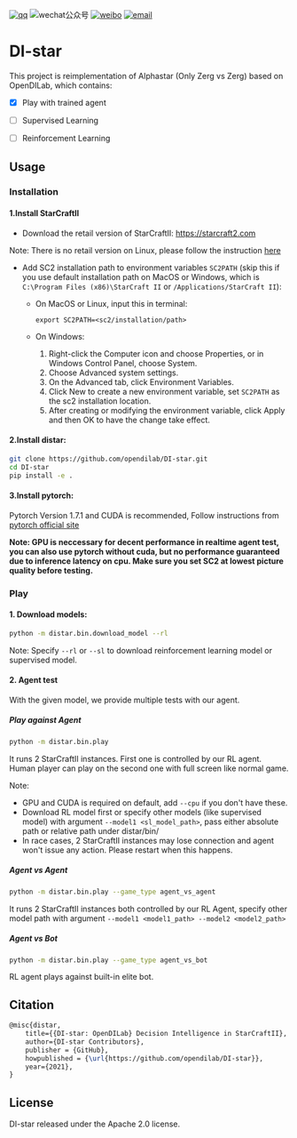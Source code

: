 [![qq](https://img.shields.io/badge/qq群-700157520-green)](mqqapi://card/show_pslcard?src_type=internal&version=1&uin=700157520&card_type=group&source=qrcode) <!-- # TODO：Only works on mobile version -->
![wechat公众号](https://img.shields.io/badge/wechat公众号-OpenDILab20210708-green) <!-- # TODO： hyperlink jump (seems not possible) -->
[![weibo](https://img.shields.io/badge/weibo-OpenDILab决策AI-green)](http://t.cn/A6fWCllb)
[![email](https://img.shields.io/badge/Email-opendilab.contact@gmail.com-informational)](mailto:opendilab.contact@gmail.com)

# DI-star
This project is reimplementation of Alphastar (Only Zerg vs Zerg) based on OpenDILab, which contains:

- [x] Play with trained agent

- [ ] Supervised Learning

- [ ] Reinforcement Learning


## Usage

### Installation
#### 1.Install StarCraftII

- Download the retail version of StarCraftII: https://starcraft2.com

Note: There is no retail version on Linux, please follow the instruction [here](https://github.com/Blizzard/s2client-proto#downloads)

- Add SC2 installation path to environment variables ```SC2PATH``` (skip this if you use default installation path on MacOS or Windows, which is `C:\Program Files (x86)\StarCraft II` or `/Applications/StarCraft II`):

    - On MacOS or Linux, input this in terminal:

        ```shell
        export SC2PATH=<sc2/installation/path>
        ```

    - On Windows:
       1. Right-click the Computer icon and choose Properties, or in Windows Control Panel, choose System.
       2. Choose Advanced system settings.
        3. On the Advanced tab, click Environment Variables.
        4. Click New to create a new environment variable, set ```SC2PATH``` as the sc2 installation location.
        5. After creating or modifying the environment variable, click Apply and then OK to have the change take effect.


#### 2.Install distar:

```bash
git clone https://github.com/opendilab/DI-star.git
cd DI-star
pip install -e .
```

#### 3.Install pytorch:

Pytorch Version 1.7.1 and CUDA is recommended, Follow instructions from [pytorch official site](https://pytorch.org/get-started/previous-versions/)



**Note: GPU is neccessary for decent performance in realtime agent test, you can also use pytorch without cuda, but no performance guaranteed due to inference latency on cpu.
Make sure you set SC2 at lowest picture quality before testing.**

### Play

#### 1. Download models:
```bash
python -m distar.bin.download_model --rl
```
Note: Specify `--rl` or `--sl` to download reinforcement learning model or supervised model.

#### 2. Agent test
With the given model, we provide multiple tests with our agent.

##### Play against Agent
```bash
python -m distar.bin.play
```
It runs 2 StarCraftII instances. First one is controlled by our RL agent. Human player can play on the second one with full screen like normal game.

Note: 
- GPU and CUDA is required on default, add `--cpu` if you don't have these.
- Download RL model first or specify other models (like supervised model) with argument `--model1 <sl_model_path>`, pass either absolute path or relative path under distar/bin/
- In race cases, 2 StarCraftII instances may lose connection and agent won't issue any action. Please restart when this happens.

##### Agent vs Agent
```bash
python -m distar.bin.play --game_type agent_vs_agent
```
It runs 2 StarCraftII instances both controlled by our RL Agent, specify other model path with argument `--model1 <model1_path> --model2 <model2_path>`

##### Agent vs Bot
```bash
python -m distar.bin.play --game_type agent_vs_bot
```
RL agent plays against built-in elite bot.

## Citation
```latex
@misc{distar,
    title={{DI-star: OpenDILab} Decision Intelligence in StarCraftII},
    author={DI-star Contributors},
    publisher = {GitHub},
    howpublished = {\url{https://github.com/opendilab/DI-star}},
    year={2021},
}
```

## License
DI-star released under the Apache 2.0 license.
